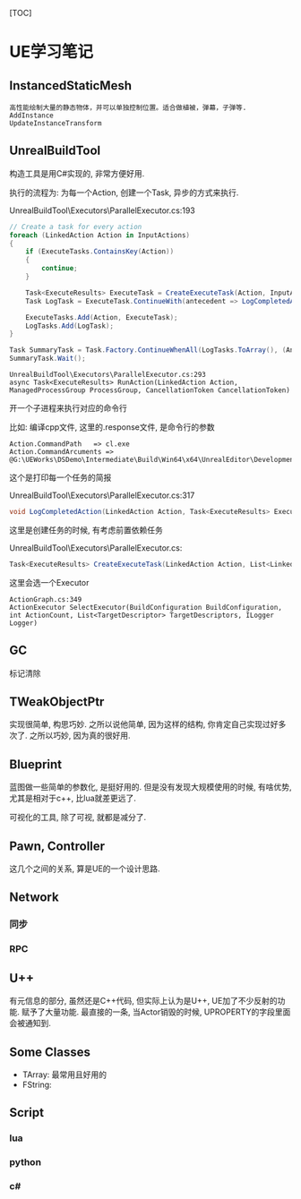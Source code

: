 [TOC]

# UE学习笔记


## InstancedStaticMesh
    高性能绘制大量的静态物体，并可以单独控制位置。适合做植被，弹幕，子弹等.
    AddInstance
    UpdateInstanceTransform

## UnrealBuildTool
构造工具是用C#实现的, 非常方便好用.

执行的流程为: 为每一个Action, 创建一个Task, 异步的方式来执行.

UnrealBuildTool\Executors\ParallelExecutor.cs:193
```c#
// Create a task for every action
foreach (LinkedAction Action in InputActions)
{
    if (ExecuteTasks.ContainsKey(Action))
    {
        continue;
    }

    Task<ExecuteResults> ExecuteTask = CreateExecuteTask(Action, InputActions, ExecuteTasks, ProcessGroup, MaxProcessSemaphore, CancellationToken);
    Task LogTask = ExecuteTask.ContinueWith(antecedent => LogCompletedAction(Action, antecedent, CancellationTokenSource, ProgressWriter, TotalActions, ref NumCompletedActions, Logger), CancellationToken);

    ExecuteTasks.Add(Action, ExecuteTask);
    LogTasks.Add(LogTask);
}

Task SummaryTask = Task.Factory.ContinueWhenAll(LogTasks.ToArray(), (AntecedentTasks) => TraceSummary(ExecuteTasks, ProcessGroup, Logger), CancellationToken);
SummaryTask.Wait();
```

```
UnrealBuildTool\Executors\ParallelExecutor.cs:293
async Task<ExecuteResults> RunAction(LinkedAction Action, ManagedProcessGroup ProcessGroup, CancellationToken CancellationToken)
```
开一个子进程来执行对应的命令行

比如: 编译cpp文件, 这里的.response文件, 是命令行的参数
```
Action.CommandPath   => cl.exe
Action.CommandArcuments => @G:\UEWorks\DSDemo\Intermediate\Build\Win64\x64\UnrealEditor\Development\DSDemo\DSDemoCharacter.cpp.obj.response
```

这个是打印每一个任务的简报

UnrealBuildTool\Executors\ParallelExecutor.cs:317
```c#
void LogCompletedAction(LinkedAction Action, Task<ExecuteResults> ExecuteTask, CancellationTokenSource CancellationTokenSource, ProgressWriter ProgressWriter, int TotalActions, ref int NumCompletedActions, ILogger Logger)
```

这里是创建任务的时候, 有考虑前置依赖任务

UnrealBuildTool\Executors\ParallelExecutor.cs:
```c#
Task<ExecuteResults> CreateExecuteTask(LinkedAction Action, List<LinkedAction> InputActions, Dictionary<LinkedAction, Task<ExecuteResults>> ExecuteTasks, ManagedProcessGroup ProcessGroup, SemaphoreSlim MaxProcessSemaphore, CancellationToken CancellationToken)
```
这里会选一个Executor
```
ActionGraph.cs:349
ActionExecutor SelectExecutor(BuildConfiguration BuildConfiguration, int ActionCount, List<TargetDescriptor> TargetDescriptors, ILogger Logger)
```

## GC
标记清除

## TWeakObjectPtr<T>
实现很简单, 构思巧妙. 之所以说他简单, 因为这样的结构, 你肯定自己实现过好多次了. 之所以巧妙, 因为真的很好用.

## Blueprint
蓝图做一些简单的参数化, 是挺好用的. 
但是没有发现大规模使用的时候, 有啥优势, 尤其是相对于c++, 比lua就差更远了.

可视化的工具, 除了可视, 就都是减分了.

## Pawn, Controller
这几个之间的关系, 算是UE的一个设计思路.

## Network

### 同步

### RPC

## U++
有元信息的部分, 虽然还是C++代码, 但实际上认为是U++, UE加了不少反射的功能. 赋予了大量功能.
最直接的一条, 当Actor销毁的时候, UPROPERTY的字段里面会被通知到.

## Some Classes
* TArray: 最常用且好用的
* FString: 

## Script

### lua

### python

###  c#


